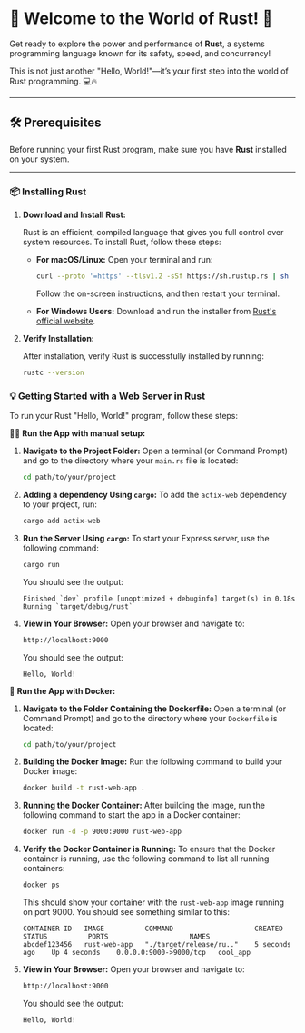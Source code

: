 # 🚀 Welcome to the World of Rust! 🌟

Get ready to explore the power and performance of **Rust**, a systems programming language known for its safety, speed, and concurrency!

This is not just another "Hello, World!"—it’s your first step into the world of Rust programming. 💻🔥

---

## 🛠️ Prerequisites

Before running your first Rust program, make sure you have **Rust** installed on your system.

---

### 📦 Installing Rust

1. **Download and Install Rust:**

   Rust is an efficient, compiled language that gives you full control over system resources. To install Rust, follow these steps:

   - **For macOS/Linux:**
     Open your terminal and run:
     ```bash
     curl --proto '=https' --tlsv1.2 -sSf https://sh.rustup.rs | sh
     ```

     Follow the on-screen instructions, and then restart your terminal.

   - **For Windows Users:**
     Download and run the installer from [Rust's official website](https://www.rust-lang.org/tools/install).

2. **Verify Installation:**

   After installation, verify Rust is successfully installed by running:
   ```bash
   rustc --version
   ```
### 💡 Getting Started with a Web Server in Rust

To run your Rust "Hello, World!" program, follow these steps:

🧑‍💻 **Run the App with manual setup:**

   1. **Navigate to the Project Folder:**
      Open a terminal (or Command Prompt) and go to the directory where your `main.rs` file is located:
      ```bash
      cd path/to/your/project
      ```
   2. **Adding a dependency Using `cargo`:**
      To add the `actix-web` dependency to your project, run:
      ```bash
      cargo add actix-web
      ```
   3. **Run the Server Using `cargo`:**
      To start your Express server, use the following command:
      ```bash
      cargo run
      ```
      You should see the output:
      ```
      Finished `dev` profile [unoptimized + debuginfo] target(s) in 0.18s
      Running `target/debug/rust`
      ``` 
   
   3. **View in Your Browser:**
      Open your browser and navigate to:
      ```bash
      http://localhost:9000
      ```
      You should see the output:
      ```
      Hello, World!
      ```

🐳 **Run the App with Docker:**

   1. **Navigate to the Folder Containing the Dockerfile:**
      Open a terminal (or Command Prompt) and go to the directory where your `Dockerfile` is located:
      ```bash
      cd path/to/your/project
      ```

   2. **Building the Docker Image:**
      Run the following command to build your Docker image:

      ```bash
      docker build -t rust-web-app .
      ```

   4. **Running the Docker Container:**
      After building the image, run the following command to start the app in a Docker container:

      ```bash
      docker run -d -p 9000:9000 rust-web-app
      ```

   5. **Verify the Docker Container is Running:**
      To ensure that the Docker container is running, use the following command to list all running containers:

      ```bash
      docker ps
      ```

      This should show your container with the `rust-web-app` image running on port 9000. You should see something similar to this:
      ```
      CONTAINER ID   IMAGE          COMMAND                    CREATED          STATUS          PORTS                    NAMES
      abcdef123456   rust-web-app   "./target/release/ru.."    5 seconds ago    Up 4 seconds    0.0.0.0:9000->9000/tcp   cool_app
      ```

   6. **View in Your Browser:**
      Open your browser and navigate to:
      ```bash
      http://localhost:9000
      ```
      You should see the output:
      ```
      Hello, World!
      ```